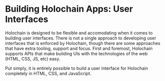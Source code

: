 # Building Holochain Apps: User Interfaces

Holochain is designed to be flexible and accomodating when it comes to building user interfaces. There is not a single approach to developing user interfaces that is enforced by Holochain, though there are some approaches that have extra tooling, support and focus. First and foremost, Holochain supports APIs that make building UIs with the technologies of the web (HTML, CSS, JS, etc) easy.

Put simply, it is entirely possible to build a user interface for Holochain completely in HTML, CSS, and JavaScript.